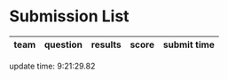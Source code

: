 # Submission List
team    | question  | results  | score | submit time
------|-----:|-----:| ----:|-----


update time:  9:21:29.82 
